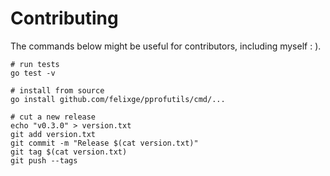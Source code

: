 # Contributing

The commands below might be useful for contributors, including myself : ).

```
# run tests
go test -v

# install from source
go install github.com/felixge/pprofutils/cmd/...

# cut a new release
echo "v0.3.0" > version.txt
git add version.txt
git commit -m "Release $(cat version.txt)"
git tag $(cat version.txt)
git push --tags
```
